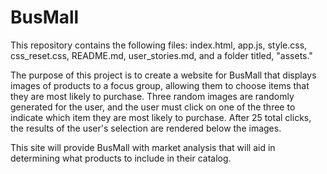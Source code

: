 # BusMall

This repository contains the following files: index.html, app.js, style.css, css_reset.css, README.md, user_stories.md, and a folder titled, "assets."

The purpose of this project is to create a website for BusMall that displays images of products to a focus group, allowing them to choose items that they are most likely to purchase. Three random images are randomly generated for the user, and the user must click on one of the three to indicate which item they are most likely to purchase. After 25 total clicks, the results of the user's selection are rendered below the images.

This site will provide BusMall with market analysis that will aid in determining what products to include in their catalog.
